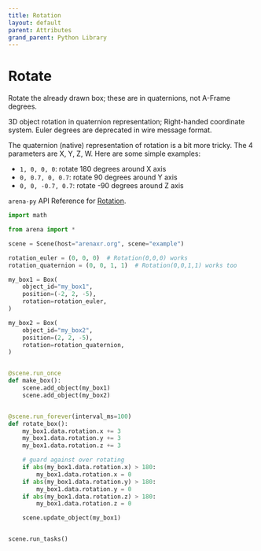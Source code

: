 ```yaml
---
title: Rotation
layout: default
parent: Attributes
grand_parent: Python Library
---
```


# Rotate

Rotate the already drawn box; these are in quaternions, not A-Frame degrees.

3D object rotation in quaternion representation; Right-handed coordinate system. Euler degrees are deprecated in wire message format.

The quaternion (native) representation of rotation is a bit more tricky. The 4 parameters are X, Y, Z, W. Here are some simple examples:

- `1, 0, 0, 0`: rotate 180 degrees around X axis
- `0, 0.7, 0, 0.7`: rotate 90 degrees around Y axis
- `0, 0, -0.7, 0.7`: rotate -90 degrees around Z axis

`arena-py` API Reference for [Rotation](/content/python-api/attributes/rotation).

```python
import math

from arena import *

scene = Scene(host="arenaxr.org", scene="example")

rotation_euler = (0, 0, 0)  # Rotation(0,0,0) works
rotation_quaternion = (0, 0, 1, 1)  # Rotation(0,0,1,1) works too

my_box1 = Box(
    object_id="my_box1",
    position=(-2, 2, -5),
    rotation=rotation_euler,
)

my_box2 = Box(
    object_id="my_box2",
    position=(2, 2, -5),
    rotation=rotation_quaternion,
)


@scene.run_once
def make_box():
    scene.add_object(my_box1)
    scene.add_object(my_box2)


@scene.run_forever(interval_ms=100)
def rotate_box():
    my_box1.data.rotation.x += 3
    my_box1.data.rotation.y += 3
    my_box1.data.rotation.z += 3

    # guard against over rotating
    if abs(my_box1.data.rotation.x) > 180:
        my_box1.data.rotation.x = 0
    if abs(my_box1.data.rotation.y) > 180:
        my_box1.data.rotation.y = 0
    if abs(my_box1.data.rotation.z) > 180:
        my_box1.data.rotation.z = 0

    scene.update_object(my_box1)


scene.run_tasks()
```
